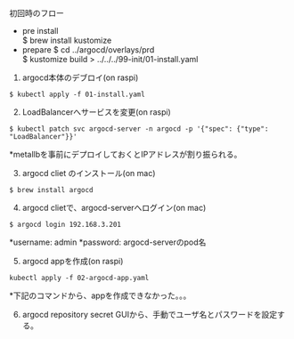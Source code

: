 初回時のフロー

- pre install  
$ brew install kustomize  
- prepare
$ cd ../argocd/overlays/prd  
$ kustomize build > ../../../99-init/01-install.yaml  


1. argocd本体のデブロイ(on raspi)
```
$ kubectl apply -f 01-install.yaml
```

2. LoadBalancerへサービスを変更(on raspi)
```
$ kubectl patch svc argocd-server -n argocd -p '{"spec": {"type": "LoadBalancer"}}'
```
*metallbを事前にデプロイしておくとIPアドレスが割り振られる。

3. argocd cliet のインストール(on mac)
```
$ brew install argocd
```

4. argocd clietで、argocd-serverへログイン(on mac)
```
$ argocd login 192.168.3.201
```
*username: admin
*password: argocd-serverのpod名

5. argocd appを作成(on raspi)
```
kubectl apply -f 02-argocd-app.yaml
```

*下記のコマンドから、appを作成できなかった。。。
<!-- ```
$ argocd app create argocd-app --repo https://github.com/mk10969/ouchi-k8s-cd --path argocd-app/overlays/prd --dest-server https://kubernetes.default.svc --dest-namespace argocd --sync-policy automated --auto-prune
``` -->

6. argocd repository secret
GUIから、手動でユーザ名とパスワードを設定する。
<!-- argocd repo add git@github.com:mk10969/ouchi-k8s-cd.git --ssh-private-key-path ~/.ssh/id_rsa.pub -->
